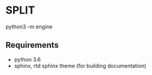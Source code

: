 SPLIT
============


python3 -m engine


Requirements
-------------

- python 3.6
- sphinx, rtd sphinx theme (for building documentation)
